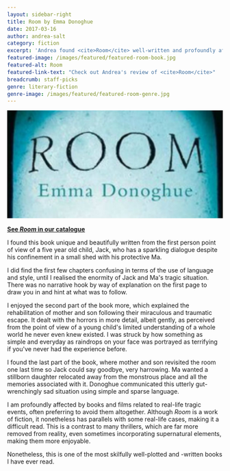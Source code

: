 ```yaml
---
layout: sidebar-right
title: Room by Emma Donoghue
date: 2017-03-16
author: andrea-salt
category: fiction
excerpt: 'Andrea found <cite>Room</cite> well-written and profoundly affecting.'
featured-image: /images/featured/featured-room-book.jpg
featured-alt: Room
featured-link-text: "Check out Andrea's review of <cite>Room</cite>"
breadcrumb: staff-picks
genre: literary-fiction
genre-image: /images/featured/featured-room-genre.jpg
---
```


![Room](/images/featured/featured-room-book.jpg)

**[See <cite>Room</cite> in our catalogue](https://suffolk.spydus.co.uk/cgi-bin/spydus.exe/ENQ/OPAC/BIBENQ?BRN=201857)**

I found this book unique and beautifully written from the first person point of view of a five year old child, Jack, who has a sparkling dialogue despite his confinement in a small shed with his protective Ma.

I did find the first few chapters confusing in terms of the use of language and style, until I realised the enormity of Jack and Ma's tragic situation. There was no narrative hook by way of explanation on the first page to draw you in and hint at what was to follow.

I enjoyed the second part of the book more, which explained the rehabilitation of mother and son following their miraculous and traumatic escape. It dealt with the horrors in more detail, albeit gently, as perceived from the point of view of a young child's limited understanding of a whole world he never even knew existed. I was struck by how something as simple and everyday as raindrops on your face was portrayed as terrifying if you've never had the experience before.

I found the last part of the book, where mother and son revisited the room one last time so Jack could say goodbye, very harrowing. Ma wanted a stillborn daughter relocated away from the monstrous place and all the memories associated with it. Donoghue communicated this utterly gut-wrenchingly sad situation using simple and sparse language.

I am profoundly affected by books and films related to real-life tragic events, often preferring to avoid them altogether. Although <cite>Room</cite> is a work of fiction, it nonetheless has parallels with some real-life cases, making it a difficult read. This is a contrast to many thrillers, which are far more removed from reality, even sometimes incorporating supernatural elements, making them more enjoyable.

Nonetheless, this is one of the most skilfully well-plotted and -written books I have ever read.
